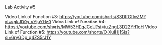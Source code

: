 Lab Activity #5

Video Link of Function #3: https://youtube.com/shorts/S3DIfGfIwZM?si=xgkJD0p-xYjuYHz9
Video Link of Function #4: https://youtube.com/shorts/MW53HDqJCeU?si=iutZngL3D22YH1oH
Video Link of Function #5: https://youtube.com/shorts/O-XuIHj1Sis?si=6ryGDp_q4ZS5rJ1Y

